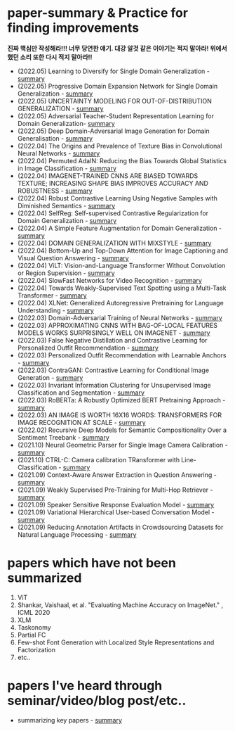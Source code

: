 # paper-summary & Practice for finding improvements
**진짜 핵심만 작성해라!!! 너무 당연한 얘기. 대강 알것 같은 이야기는 적지 말아라! 위에서 했던 소리 또한 다시 적지 말아라!!**

- (2022.05) Learning to Diversify for Single Domain Generalization - [summary](Learning%20to%20Diversify%20for%20Single%20Domain%20Generalization.md)
- (2022.05) Progressive Domain Expansion Network for Single Domain Generalization - [summary](Progressive%20Domain%20Expansion%20Network%20for%20Single%20Domain%20Generalization.md)
- (2022.05) UNCERTAINTY MODELING FOR OUT-OF-DISTRIBUTION GENERALIZATION - [summary](UNCERTAINTY%20MODELING%20FOR%20OUT-OF-DISTRIBUTION%20GENERALIZATION.md)
- (2022.05) Adversarial Teacher-Student Representation Learning for Domain Generalization- [summary](Adversarial%20Teacher-Student%20Representation%20Learning%20for%20Domain%20Generalization.md)
- (2022.05) Deep Domain-Adversarial Image Generation for Domain Generalisation - [summary](Deep%20Domain-Adversarial%20Image%20Generation%20for%20Domain%20Generalisation.md)
- (2022.04) The Origins and Prevalence of Texture Bias in Convolutional Neural Networks - [summary](The%20Origins%20and%20Prevalence%20of%20Texture%20Bias%20in%20Convolutional%20Neural%20Networks.md)
- (2022.04) Permuted AdaIN: Reducing the Bias Towards Global Statistics in Image Classification - [summary](Permuted%20AdaIN%20Reducing%20the%20Bias%20Towards%20Global%20Statistics%20in%20Image%20Classification.md)
- (2022.04) IMAGENET-TRAINED CNNS ARE BIASED TOWARDS TEXTURE; INCREASING SHAPE BIAS IMPROVES ACCURACY AND ROBUSTNESS - [summary](IMAGENET-TRAINED%20CNNS%20ARE%20BIASED%20TOWARDS%20TEXTURE%20INCREASING%20SHAPE%20BIAS%20IMPROVES%20ACCURACY%20AND%20ROBUSTNESS.md)
- (2022.04) Robust Contrastive Learning Using Negative Samples with Diminished Semantics - [summary](Robust%20Contrastive%20Learning%20Using%20Negative%20Samples%20with%20Diminished%20Semantics.md)
- (2022.04) SelfReg: Self-supervised Contrastive Regularization for Domain Generalization - [summary](SelfReg%20Self-supervised%20Contrastive%20Regularization%20for%20Domain%20Generalization.md)
- (2022.04) A Simple Feature Augmentation for Domain Generalization - [summary](A%20Simple%20Feature%20Augmentation%20for%20Domain%20Generalization.md)
- (2022.04) DOMAIN GENERALIZATION WITH MIXSTYLE - [summary](DOMAIN%20GENERALIZATION%20WITH%20MIXSTYLE.md)
- (2022.04) Bottom-Up and Top-Down Attention for Image Captioning and Visual Question Answering - [summary](Bottom-Up%20and%20Top-Down%20Attention%20for%20Image%20Captioning%20and%20Visual%20Question%20Answering.md)
- (2022.04) ViLT: Vision-and-Language Transformer Without Convolution or Region Supervision - [summary](ViLT%20Vision-and-Language%20Transformer%20Without%20Convolution%20or%20Region%20Supervision.md)
- (2022.04) SlowFast Networks for Video Recognition - [summary](SlowFast%20Networks%20for%20Video%20Recognition.md)
- (2022.04) Towards Weakly-Supervised Text Spotting using a Multi-Task Transformer - [summary](Towards%20Weakly-Supervised%20Text%20Spotting%20using%20a%20Multi-Task%20Transformer.md)
- (2022.04) XLNet: Generalized Autoregressive Pretraining for Language Understanding - [summary](XLNet%20Generalized%20Autoregressive%20Pretraining%20for%20Language%20Understanding.md)
- (2022.03) Domain-Adversarial Training of Neural Networks - [summary](Domain-Adversarial%20Training%20of%20Neural%20Networks.md)
- (2022.03) APPROXIMATING CNNS WITH BAG-OF-LOCAL FEATURES MODELS WORKS SURPRISINGLY WELL ON IMAGENET - [summary](APPROXIMATING%20CNNS%20WITH%20BAG-OF-LOCAL%02FEATURES%20MODELS%20WORKS%20SURPRISINGLY%20WELL%20ON%20IMAGENET.md)
- (2022.03) False Negative Distillation and Contrastive Learning for Personalized Outfit Recommendation - [summary](False%20Negative%20Distillation%20and%20Contrastive%20Learning%20for%20Personalized%20Outfit%20Recommendation.md)
- (2022.03) Personalized Outfit Recommendation with Learnable Anchors - [summary](Personalized%20Outfit%20Recommendation%20with%20Learnable%20Anchors.md)
- (2022.03) ContraGAN: Contrastive Learning for Conditional Image Generation - [summary](ContraGAN%20Contrastive%20Learning%20for%20Conditional%20Image%20Generation.md)
- (2022.03) Invariant Information Clustering for Unsupervised Image Classification and Segmentation - [summary](Invariant%20Information%20Clustering%20for%20Unsupervised%20Image%20Classification%20and%20Segmentation.md)
- (2022.03) RoBERTa: A Robustly Optimized BERT Pretraining Approach - [summary](RoBERTa%20A%20Robustly%20Optimized%20BERT%20Pretraining%20Approach.md)
- (2022.03) AN IMAGE IS WORTH 16X16 WORDS: TRANSFORMERS FOR IMAGE RECOGNITION AT SCALE - [summary](AN%20IMAGE%20IS%20WORTH%2016X16%20WORDS%20TRANSFORMERS%20FOR%20IMAGE%20RECOGNITION%20AT%20SCALE.md)
- (2022.02) Recursive Deep Models for Semantic Compositionality Over a Sentiment Treebank - [summary](Recursive%20Deep%20Models%20for%20Semantic%20Compositionality%20Over%20a%20Sentiment%20Treebank.md)
- (2021.10) Neural Geometric Parser for Single Image Camera Calibration - [summary](Neural%20Geometric%20Parser%20for%20Single%20Image%20Camera%20Calibration.md)
- (2021.10) CTRL-C: Camera calibration TRansformer with Line-Classification - [summary](https://github.com/handfriendship/paper-summary/blob/master/CTRL-C:%20Camera%20calibration%20TRansformer%20with%20Line-Classification.md)
- (2021.09) Context-Aware Answer Extraction in Question Answering - [summary](Context-Aware%20Answer%20Extraction%20in%20Question%20Answering.md)
- (2021.09) Weakly Supervised Pre-Training for Multi-Hop Retriever - [summary](Weakly%20Supervised%20Pre-Training%20for%20Multi-Hop%20Retriever.md)
- (2021.09) Speaker Sensitive Response Evaluation Model - [summary](Speaker%20Sensitive%20Response%20Evaluation%20Model.md)
- (2021.09) Variational Hierarchical User-based Conversation Model - [summary](Variational%20Hierarchical%20User-based%20Conversation%20Model.md)
- (2021.09) Reducing Annotation Artifacts in Crowdsourcing Datasets for Natural Language Processing - [summary](Reducing%20Annotation%20Artifacts%20in%20Crowdsourcing%20Datasets%20for%20Natural%20Language%20Processing.md)


# papers which have not been summarized
1. ViT
2. Shankar, Vaishaal, et al. "Evaluating Machine Accuracy on ImageNet." , ICML 2020
3. XLM
4. Taskonomy
5. Partial FC
6. Few-shot Font Generation with Localized Style Representations and Factorization
7. etc..


# papers I've heard through seminar/video/blog post/etc..
- summarizing key papers - [summary](summarizing%20key%20papers.md)





